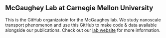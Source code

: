 ## McGaughey Lab at Carnegie Mellon University

This is the GitHub organizatoin for the McGaughey lab. We study nanoscale transport phenomenon and use this GitHub to make code & data available alongside our publications. Check out our [lab website](https://www.meche.engineering.cmu.edu/faculty/mcgaughey-ntpl.html) for more information. 

